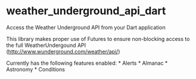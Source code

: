 weather_underground_api_dart
============================

Access the Weather Underground API from your Dart application

This library makes proper use of Futures to ensure non-blocking access to the full WeatherUndergound API (http://www.wunderground.com/weather/api/)

Currently has the following features enabled:
	* Alerts
	* Almanac
	* Astronomy
	* Conditions


